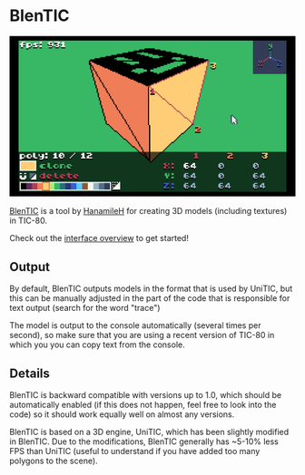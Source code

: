 # BlenTIC

![Cube created in BlenTIC](img/blentic.png)

[BlenTIC](https://tic80.com/play?cart=2709) is a tool by [HanamileH](https://tic80.com/dev?id=2749) for creating 3D models (including textures) in TIC-80.

Check out the [interface overview](interface.md) to get started!

## Output

By default, BlenTIC outputs models in the format that is used by UniTIC, but this can be manually adjusted in the part of the code that is responsible for text output (search for the word "trace")

The model is output to the console automatically (several times per second), so make sure that you are using a recent version of TIC-80 in which you you can copy text from the console.

## Details

BlenTIC is backward compatible with versions up to 1.0, which should be automatically enabled (if this does not happen, feel free to look into the code) so it should work equally well on almost any versions.

BlenTIC is based on a 3D engine, UniTIC, which has been slightly modified in BlenTIC. Due to the modifications, BlenTIC generally has ~5-10% less FPS than UniTIC (useful to understand if you have added too many polygons to the scene).

